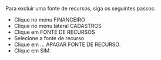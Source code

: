 Para excluir uma fonte de recursos, siga os seguintes passos:

* Clique no menu FINANCEIRO
* Clique no menu lateral CADASTROS
* Clique em FONTE DE RECURSOS
* Selecione a fonte de recurso
* Clique em ... APAGAR FONTE DE RECURSO.
* Clique em SIM.